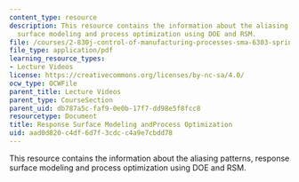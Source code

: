 ```yaml
---
content_type: resource
description: This resource contains the information about the aliasing patterns, response
  surface modeling and process optimization using DOE and RSM.
file: /courses/2-830j-control-of-manufacturing-processes-sma-6303-spring-2008/aad0d820c4df6d7f3cdcc4a9e7cbdd78_lecture15.pdf
file_type: application/pdf
learning_resource_types:
- Lecture Videos
license: https://creativecommons.org/licenses/by-nc-sa/4.0/
ocw_type: OCWFile
parent_title: Lecture Videos
parent_type: CourseSection
parent_uid: db787a5c-faf9-0e0b-17f7-dd98e5f8fcc8
resourcetype: Document
title: Response Surface Modeling andProcess Optimization
uid: aad0d820-c4df-6d7f-3cdc-c4a9e7cbdd78
---
```

This resource contains the information about the aliasing patterns, response surface modeling and process optimization using DOE and RSM.
